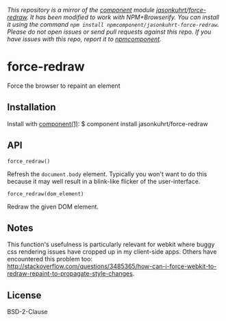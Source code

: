 *This repository is a mirror of the [component](http://component.io) module [jasonkuhrt/force-redraw](http://github.com/jasonkuhrt/force-redraw). It has been modified to work with NPM+Browserify. You can install it using the command `npm install npmcomponent/jasonkuhrt-force-redraw`. Please do not open issues or send pull requests against this repo. If you have issues with this repo, report it to [npmcomponent](https://github.com/airportyh/npmcomponent).*
# force-redraw
  Force the browser to repaint an element

## Installation
  Install with [component(1)](http://component.io):
    $ component install jasonkuhrt/force-redraw

## API
    force_redraw()
  Refresh the `document.body` element. Typically you won't want to do this because it may well result in a blink-like flicker of the user-interface.

    force_redraw(dom_element)
  Redraw the given DOM element.

## Notes
  This function's usefulness is particularly relevant for webkit where buggy css rendering issues have cropped up in my client-side apps. Others have encountered this problem too:
  http://stackoverflow.com/questions/3485365/how-can-i-force-webkit-to-redraw-repaint-to-propagate-style-changes.

## License
  BSD-2-Clause